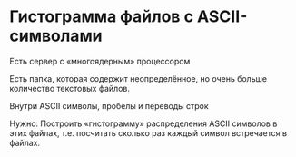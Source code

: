 # Гистограмма файлов с ASCII-символами

Есть сервер с «многоядерным» процессором

Есть папка, которая содержит неопределённое, но очень больше количество текстовых файлов.

Внутри ASCII символы, пробелы и переводы строк

Нужно: Построить «гистограмму» распределения ASCII символов в этих файлах, т.е. посчитать сколько раз каждый символ встречается в файлах.